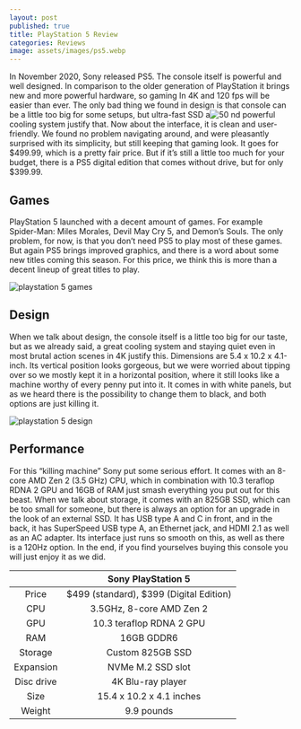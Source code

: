 ```yaml
---
layout: post
published: true
title: PlayStation 5 Review
categories: Reviews
image: assets/images/ps5.webp
---
```



In November 2020, Sony released PS5. The console itself is powerful and well designed. In comparison to the older generation of PlayStation it brings new and more powerful hardware, so gaming In 4K and 120 fps will be easier than ever. The only bad thing we found in design is that console can be a little too big for some setups, but ultra-fast SSD a![50](https://user-images.githubusercontent.com/93347720/158860713-0ce36dd1-62cc-4cc6-b5d5-ecc73f5a2d3a.jpg)
nd powerful cooling system justify that. Now about the interface, it is clean and user-friendly. We found no problem navigating around, and were pleasantly surprised with its simplicity, but still keeping that gaming look. It goes for $499.99, which is a pretty fair price. But if it’s still a little too much for your budget, there is a PS5 digital edition that comes without drive, but for only $399.99. 

## Games

PlayStation 5 launched with a decent amount of games. For example Spider-Man: Miles Morales, Devil May Cry 5, and Demon’s Souls. The only problem, for now, is that you don’t need PS5 to play most of these games. But again PS5 brings improved graphics, and there is a word about some new titles coming this season. For this price, we think this is more than a decent lineup of great titles to play.

![playstation 5 games](https://user-images.githubusercontent.com/93347720/158860850-541fcd6c-ac87-478f-ab05-0dad0f2452d2.jpg)

## Design

When we talk about design, the console itself is a little too big for our taste, but as we already said, a great cooling system and staying quiet even in most brutal action scenes in 4K justify this. Dimensions are 5.4 x 10.2 x 4.1-inch. Its vertical position looks gorgeous,  but we were worried about tipping over so we mostly kept it in a horizontal position, where it still looks like a machine worthy of every penny put into it. It comes in with white panels, but as we heard there is the possibility to change them to black, and both options are just killing it. 

![playstation 5 design](https://user-images.githubusercontent.com/93347720/158860728-aa9f72c8-fb4a-43f3-9856-c0d0dafa6aea.jpg)

## Performance

For this “killing machine” Sony put some serious effort.
It comes with an 8-core AMD Zen 2 (3.5 GHz) CPU, which in combination with  10.3 teraflop RDNA 2 GPU and 16GB of RAM just smash everything you put out for this beast. When we talk about storage, it comes with an 825GB SSD, which can be too small for someone, but there is always an option for an upgrade in the look of an external SSD. It has USB type A and C in front, and in the back, it has SuperSpeed USB type A, an Ethernet jack, and HDMI 2.1 as well as an AC adapter. Its interface just runs so smooth on this, as well as there is a 120Hz option. In the end, if you find yourselves buying this console you will just enjoy it as we did.


|            | Sony PlayStation 5                      |
|:----------:|:---------------------------------------:|
|    Price   | $499 (standard), $399 (Digital Edition) |
| CPU        | 3.5GHz, 8-core AMD Zen 2                |
| GPU        | 10.3 teraflop RDNA 2 GPU                |
| RAM        | 16GB GDDR6                              |
| Storage    | Custom 825GB SSD                        |
| Expansion  | NVMe M.2 SSD slot                       |
| Disc drive | 4K Blu-ray player                       |
| Size       | 15.4 x 10.2 x 4.1 inches                |
| Weight     | 9.9 pounds                              |


